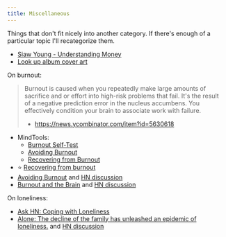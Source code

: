 ```yaml
---
title: Miscellaneous
---
```

Things that don't fit nicely into another category. If there's enough of a particular topic I'll recategorize them.

- [Siaw Young - Understanding Money](https://siawyoung.com/understanding-money)
- [Look up album cover art](https://www.covermytunes.com/)

On burnout:

> Burnout is caused when you repeatedly make large amounts of sacrifice and or effort into high-risk problems that fail. It's the result of a negative prediction error in the nucleus accumbens. You effectively condition your brain to associate work with failure.
>
> - https://news.ycombinator.com/item?id=5630618

- MindTools:
    - [Burnout Self-Test](https://www.mindtools.com/pages/article/newTCS_08.htm)
    - [Avoiding Burnout](https://www.mindtools.com/pages/article/avoiding-burnout.htm)
    - [Recovering from Burnout](https://www.mindtools.com/pages/article/recovering-from-burnout.htm)
- :star: [Recovering from burnout](https://kierantie.com/a/burnout)
- [Avoiding Burnout](https://andrewdumont.me/avoiding-burnout/) and [HN discussion](https://news.ycombinator.com/item?id=5630445)
- [Burnout and the Brain](https://www.psychologicalscience.org/observer/burnout-and-the-brain) and [HN discussion](https://news.ycombinator.com/item?id=20331654)

On loneliness:

- [Ask HN: Coping with Loneliness](https://news.ycombinator.com/item?id=14800579)
- [Alone: The decline of the family has unleashed an epidemic of loneliness.](https://www.city-journal.org/decline-of-family-loneliness-epidemic) and [HN discussion](https://news.ycombinator.com/item?id=20116699)